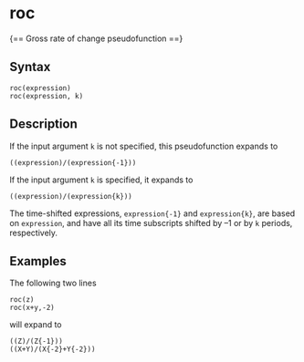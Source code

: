 # roc

{== Gross rate of change pseudofunction ==}


## Syntax

    roc(expression)
    roc(expression, k)


## Description

If the input argument `k` is not specified, this pseudofunction expands
to

    ((expression)/(expression{-1}))

If the input argument `k` is specified, it expands to

    ((expression)/(expression{k}))

The time-shifted expressions, `expression{-1}` and `expression{k}`, are
based on `expression`, and have all its time subscripts shifted by –1 or
by `k` periods, respectively.


## Examples

The following two lines

```iris
roc(z)
roc(x+y,-2)
```

will expand to

```iris
((Z)/(Z{-1}))
((X+Y)/(X{-2}+Y{-2}))
```

